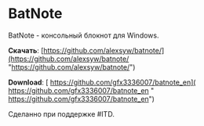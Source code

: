# BatNote
BatNote - консольный блокнот для Windows.

**Скачать**:  [https://github.com/alexsyw/batnote/](https://github.com/alexsyw/batnote/ "https://github.com/alexsyw/batnote/")

**Download**: [ https://github.com/gfx3336007/batnote_en]( https://github.com/gfx3336007/batnote_en " https://github.com/gfx3336007/batnote_en")

Сделанно при поддержке #ITD.
